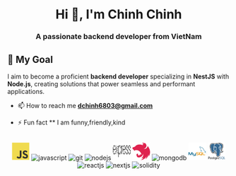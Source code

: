 <h1 align="center">Hi 👋, I'm Chinh Chinh</h1>
<h3 align="center">A passionate backend developer from VietNam</h3>

## 🚀 My Goal
I aim to become a proficient **backend developer** specializing in **NestJS** with **Node.js**, creating solutions that power seamless and performant applications.

- 📫 How to reach me **dchinh6803@gmail.com**

- ⚡ Fun fact ** I am funny,friendly,kind

<div align="center" style="display: inline_block"><br>
  <img src="https://raw.githubusercontent.com/devicons/devicon/master/icons/javascript/javascript-original.svg" alt="javascript" width="40" height="40"/>
  <img src="https://raw.githubusercontent.com/rahuldkjain/github-profile-readme-generator/c919601f7ee4d1b5a7ed75a4250601c32395c45c/src/images/icons/ProgrammingLanguages/typescript.svg" alt="javascript" width="40" height="40"/>
  <img src="https://raw.githubusercontent.com/rahuldkjain/github-profile-readme-generator/888aff31e1d26dd2a6acf6afebbc34970aeb0118/src/images/icons/Other/git.svg" alt="git" width="40" height="40"/>
  <img src="https://raw.githubusercontent.com/rahuldkjain/github-profile-readme-generator/c919601f7ee4d1b5a7ed75a4250601c32395c45c/src/images/icons/BackendDevelopment/nodejs.svg" alt="nodejs" width="40" height="40"/>
  <img src="https://raw.githubusercontent.com/rahuldkjain/github-profile-readme-generator/888aff31e1d26dd2a6acf6afebbc34970aeb0118/src/images/icons/BackendDevelopment/express.svg" alt="express" width="40" height="40"/>
  <img src="https://raw.githubusercontent.com/rahuldkjain/github-profile-readme-generator/888aff31e1d26dd2a6acf6afebbc34970aeb0118/src/images/icons/BackendDevelopment/nestjs.svg" alt="nestjs" width="40" height="40"/>
  <img src="https://raw.githubusercontent.com/rahuldkjain/github-profile-readme-generator/master/src/images/icons/Database/mongodb.svg" alt="mongodb" width="40" height="40"/>
  <img src="https://raw.githubusercontent.com/devicons/devicon/master/icons/mysql/mysql-original-wordmark.svg" alt="mysql" width="40" height="40"/> 
  <img src="https://raw.githubusercontent.com/devicons/devicon/master/icons/postgresql/postgresql-original-wordmark.svg" alt="postgresql" width="40" height="40"/>
  <img src="https://raw.githubusercontent.com/rahuldkjain/github-profile-readme-generator/master/src/images/icons/FrontendDevelopment/reactjs.svg" alt="reactjs" width="40" height="40"/>
  <img src="https://raw.githubusercontent.com/rahuldkjain/github-profile-readme-generator/master/src/images/icons/FrontendDevelopment/nextjs.svg" alt="nextjs" width="40" height="40"/>
  <img src="https://cdn.jsdelivr.net/gh/devicons/devicon/icons/solidity/solidity-original.svg" alt="solidity" width="40" height="40"/>
</div>

<br>


<div align="center">
  
</div>
<!-- <a href="https://visitcount.itsvg.in">
  <img src="https://visitcount.itsvg.in/api?id=Chinh683&label=Profile%20Views&color=2&icon=2&pretty=false" />
</a> -->
